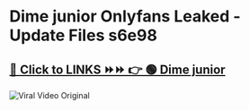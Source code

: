 
 # Dime junior Onlyfans Leaked - Update Files s6e98

## <h2><a href="https://clipsfans.com/Dime_junior&ref=git">🔗 Click to LINKS ⏩⏩ 👉 🟢 Dime junior </a></h2>

<a href="https://clipsfans.com/Dime_junior&ref=git" rel="nofollow" data-target="animated-image.originalLink"><img src="https://i.ibb.co.com/xMMVF88/686577567.gif" alt="Viral Video Original" style="max-width: 100%; display: inline-block;" data-target="animated-image.originalImage"></a>

